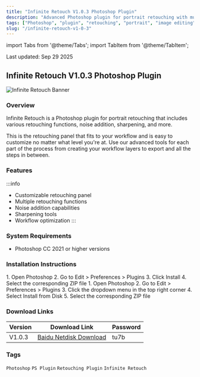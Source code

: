 ```yaml
---
title: "Infinite Retouch V1.0.3 Photoshop Plugin"
description: "Advanced Photoshop plugin for portrait retouching with multiple functions including noise addition, sharpening and more"
tags: ["Photoshop", "plugin", "retouching", "portrait", "image editing"]
slug: "/infinite-retouch-v1-0-3"
---
```


import Tabs from '@theme/Tabs';
import TabItem from '@theme/TabItem';

<div class="time-stamp">Last updated: Sep 29 2025</div>

## Infinite Retouch V1.0.3 Photoshop Plugin

![Infinite Retouch Banner](https://www.gfxcamp.com/wp-content/uploads/2025/09/Infinite-Retouch.jpg)

### Overview

Infinite Retouch is a Photoshop plugin for portrait retouching that includes various retouching functions, noise addition, sharpening, and more.

This is the retouching panel that fits to your workflow and is easy to customize no matter what level you're at. Use our advanced tools for each part of the process from creating your workflow layers to export and all the steps in between.

### Features

:::info
- Customizable retouching panel
- Multiple retouching functions
- Noise addition capabilities
- Sharpening tools
- Workflow optimization
:::

### System Requirements

- Photoshop CC 2021 or higher versions

### Installation Instructions

<Tabs>
<TabItem value="ps4" label="Photoshop 4 or Lower" default>
1. Open Photoshop
2. Go to Edit > Preferences > Plugins
3. Click Install
4. Select the corresponding ZIP file
</TabItem>
<TabItem value="ps41" label="Photoshop 4.1 or Higher">
1. Open Photoshop
2. Go to Edit > Preferences > Plugins
3. Click the dropdown menu in the top right corner
4. Select Install from Disk
5. Select the corresponding ZIP file
</TabItem>
</Tabs>

### Download Links

| Version | Download Link | Password |
|---------|---------------|----------|
| V1.0.3 | [Baidu Netdisk Download](https://pan.baidu.com/s/1JuQ1chRtviuB6UatrNvdGg?pwd=tu7b) | tu7b |

### Tags

`Photoshop` `PS Plugin` `Retouching Plugin` `Infinite Retouch`
